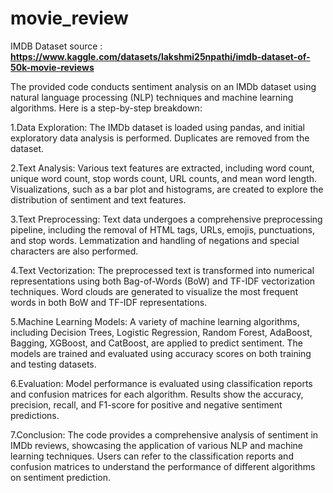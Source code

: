 # movie_review
IMDB Dataset source : **https://www.kaggle.com/datasets/lakshmi25npathi/imdb-dataset-of-50k-movie-reviews**

The provided code conducts sentiment analysis on an IMDb dataset using natural language processing (NLP) techniques and machine learning algorithms. Here is a step-by-step breakdown:

1.Data Exploration:
The IMDb dataset is loaded using pandas, and initial exploratory data analysis is performed.
Duplicates are removed from the dataset.

2.Text Analysis:
Various text features are extracted, including word count, unique word count, stop words count, URL counts, and mean word length.
Visualizations, such as a bar plot and histograms, are created to explore the distribution of sentiment and text features.

3.Text Preprocessing:
Text data undergoes a comprehensive preprocessing pipeline, including the removal of HTML tags, URLs, emojis, punctuations, and stop words.
Lemmatization and handling of negations and special characters are also performed.

4.Text Vectorization:
The preprocessed text is transformed into numerical representations using both Bag-of-Words (BoW) and TF-IDF vectorization techniques.
Word clouds are generated to visualize the most frequent words in both BoW and TF-IDF representations.

5.Machine Learning Models:
A variety of machine learning algorithms, including Decision Trees, Logistic Regression, Random Forest, AdaBoost, Bagging, XGBoost, and CatBoost, are applied to predict sentiment.
The models are trained and evaluated using accuracy scores on both training and testing datasets.

6.Evaluation:
Model performance is evaluated using classification reports and confusion matrices for each algorithm.
Results show the accuracy, precision, recall, and F1-score for positive and negative sentiment predictions.

7.Conclusion:
The code provides a comprehensive analysis of sentiment in IMDb reviews, showcasing the application of various NLP and machine learning techniques.
Users can refer to the classification reports and confusion matrices to understand the performance of different algorithms on sentiment prediction.
